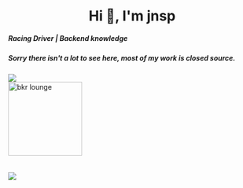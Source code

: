 <h1 align="center">Hi 👋, I'm jnsp</h1>
<h5 align="left">Racing Driver | Backend knowledge</h3>
<h5 align="left">Sorry there isn't a lot to see here, most of my work is closed source.</h4>


<p align="left">
  <a href="https://www.buymeacoffee.com/jnsp"><img src="https://img.buymeacoffee.com/button-api/?text=Buy me a life&emoji=🥤&slug=jnsp&button_colour=40DCA5&font_colour=ffffff&font_family=Comic&outline_colour=000000&coffee_colour=FFDD00"></a>
  <br>
  <!-- <a href="https://open.spotify.com/user/am0g3o7csu1k3u03cfx1tmto6"><img src="https://novatorem-peach-ten.vercel.app/api/spotify"></a> -->
  <a href="https://discord.gg/r2KwDD22Hj">
    <img src="https://cdn.discordapp.com/attachments/773221397928869888/883691820905816084/com-gif-maker-unscreen.gif" alt="bkr lounge" width="150"/>
   </a>
  <br>
  <br>
  <br>
  <a href="#"><img src="https://discord.c99.nl/widget/theme-4/432248014443380737.png"></a>
</p>
